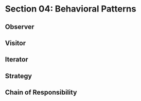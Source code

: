 # Section 04: Behavioral Patterns

## Observer

## Visitor

## Iterator

## Strategy

## Chain of Responsibility